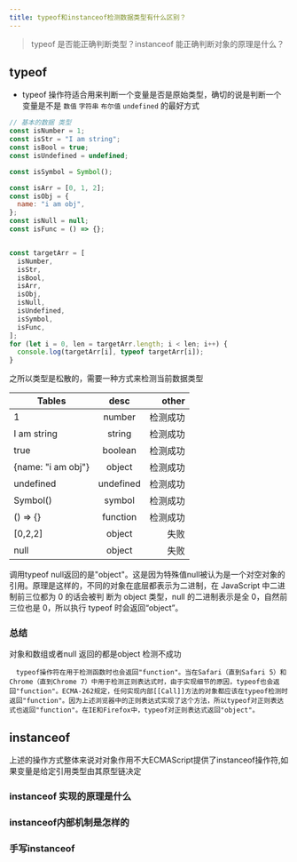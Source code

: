 ```yaml
---
title: typeof和instanceof检测数据类型有什么区别？
---
```


>typeof 是否能正确判断类型？instanceof 能正确判断对象的原理是什么？


## typeof

 - typeof 操作符适合用来判断一个变量是否是原始类型，确切的说是判断一个变量是不是 `数值` `字符串` `布尔值` `undefined` 的最好方式

```js
// 基本的数据 类型
const isNumber = 1;
const isStr = "I am string";
const isBool = true;
const isUndefined = undefined;

const isSymbol = Symbol();

const isArr = [0, 1, 2];
const isObj = {
  name: "i am obj",
};
const isNull = null;
const isFunc = () => {};


const targetArr = [
  isNumber,
  isStr,
  isBool,
  isArr,
  isObj,
  isNull,
  isUndefined,
  isSymbol,
  isFunc,
];
for (let i = 0, len = targetArr.length; i < len; i++) {
  console.log(targetArr[i], typeof targetArr[i]);
}
```

之所以类型是松散的，需要一种方式来检测当前数据类型

| Tables             |   desc    |    other |
| ------------------ | :-------: | -------: |
| 1                  |  number   | 检测成功 |
| I am string        |  string   | 检测成功 |
| true               |  boolean  | 检测成功 |
| {name: "i am obj"} |  object   | 检测成功 |
| undefined          | undefined | 检测成功 |
| Symbol()           |  symbol   | 检测成功 |
| () => {}           | function  | 检测成功 |
| [0,2,2]            |  object   |     失败 |
| null               |  object   |     失败 |


调用typeof null返回的是"object"。这是因为特殊值null被认为是一个对空对象的引用。原理是这样的，不同的对象在底层都表示为二进制，在 JavaScript 中二进制前三位都为 0 的话会被判
断为 object 类型，null 的二进制表示是全 0，自然前三位也是 0，所以执行 typeof 时会返回“object”。

### 总结
对象和数组或者null 返回的都是object 检测不成功

```
　typeof操作符在用于检测函数时也会返回"function"。当在Safari（直到Safari 5）和Chrome（直到Chrome 7）中用于检测正则表达式时，由于实现细节的原因，typeof也会返回"function"。ECMA-262规定，任何实现内部[[Call]]方法的对象都应该在typeof检测时返回"function"。因为上述浏览器中的正则表达式实现了这个方法，所以typeof对正则表达式也返回"function"。在IE和Firefox中，typeof对正则表达式返回"object"。
```

## instanceof 

上述的操作方式整体来说对对象作用不大ECMAScript提供了instanceof操作符,如果变量是给定引用类型由其原型链决定


### instanceof 实现的原理是什么 

### instanceof内部机制是怎样的

### 手写instanceof